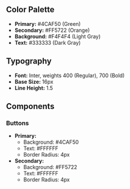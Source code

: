## Color Palette

- **Primary:** #4CAF50 (Green)
- **Secondary:** #FF5722 (Orange)
- **Background:** #F4F4F4 (Light Gray)
- **Text:** #333333 (Dark Gray)

## Typography

- **Font:** Inter, weights 400 (Regular), 700 (Bold)
- **Base Size:** 16px
- **Line Height:** 1.5

## Components

### Buttons

- **Primary:**
  - Background: #4CAF50
  - Text: #FFFFFF
  - Border Radius: 4px
- **Secondary:**
  - Background: #FF5722
  - Text: #FFFFFF
  - Border Radius: 4px
